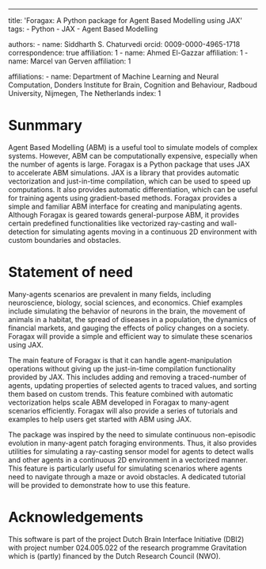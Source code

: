---
title: 'Foragax: A Python package for Agent Based Modelling using JAX'
tags:
    - Python
    - JAX
    - Agent Based Modelling

authors:
    - name: Siddharth S. Chaturvedi
      orcid: 0009-0000-4965-1718
      correspondence: true
      affiliation: 1
    - name: Ahmed El-Gazzar
      affiliation: 1
    - name: Marcel van Gerven
      affiliation: 1

affiliations:
    - name: Department of Machine Learning and Neural Computation, Donders Institute for Brain, Cognition and Behaviour, Radboud University, Nijmegen, The Netherlands
      index: 1

# Sunmmary

Agent Based Modelling (ABM) is a useful tool to simulate models of complex systems. However, ABM can be computationally expensive, especially when the number of agents is large. Foragax is a Python package that uses JAX to accelerate ABM simulations. JAX is a library that provides automatic vectorization and just-in-time compilation, which can be used to speed up computations. It also provides automatic differentiation, which can be useful for training agents using gradient-based methods. Foragax provides a simple and familiar ABM interface for creating and manipulating agents. Although Foragax is geared towards general-purpose ABM, it provides certain predefined functionalities like vectorized ray-casting and wall-detection for simulating agents moving in a continuous 2D environment with custom boundaries and obstacles.

# Statement of need

Many-agents scenarios are prevalent in many fields, including neuroscience, biology, social sciences, and economics. Chief examples include simulating the behavior of neurons in the brain, the movement of animals in a habitat, the spread of diseases in a population, the dynamics of financial markets, and gauging the effects of policy changes on a society. Foragax will provide a simple and efficient way to simulate these scenarios using JAX.

The main feature of Foragax is that it can handle agent-manipulation operations without giving up the just-in-time compilation functionality provided by JAX. This includes adding and removing a traced-number of agents, updating properties of selected agents to traced values, and sorting them based on custom trends. This feature combined with automatic vectorization helps scale ABM developed in Foragax to many-agent scenarios efficiently. Foragax will also provide a series of tutorials and examples to help users get started with ABM using JAX.

The package was inspired by the need to simulate continuous non-episodic evolution in many-agent patch foraging environments. Thus, it also provides utilities for simulating a ray-casting sensor model for agents to detect walls and other agents in a continuous 2D environment in a vectorized manner. This feature is particularly useful for simulating scenarios where agents need to navigate through a maze or avoid obstacles. A dedicated tutorial will be provided to demonstrate how to use this feature.


# Acknowledgements
This software is part of the project Dutch Brain Interface Initiative (DBI2) with project number 024.005.022 of the research programme Gravitation which is (partly) financed by the Dutch Research Council (NWO).







    
